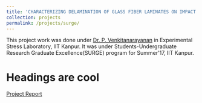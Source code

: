 ```yaml
---
title: 'CHARACTERIZING DELAMINATION OF GLASS FIBER LAMINATES ON IMPACT LOADING'
collection: projects
permalink: /projects/surge/
---
```


This project work was done under [Dr. P. Venkitanarayanan](http://home.iitk.ac.in/~venkit/) in Experimental Stress Laboratory, IIT Kanpur. It was under Students-Undergraduate Research Graduate Excellence(SURGE) program for Summer'17, IIT Kanpur.

Headings are cool
======

[Project Report](http://exampleurl.com)
